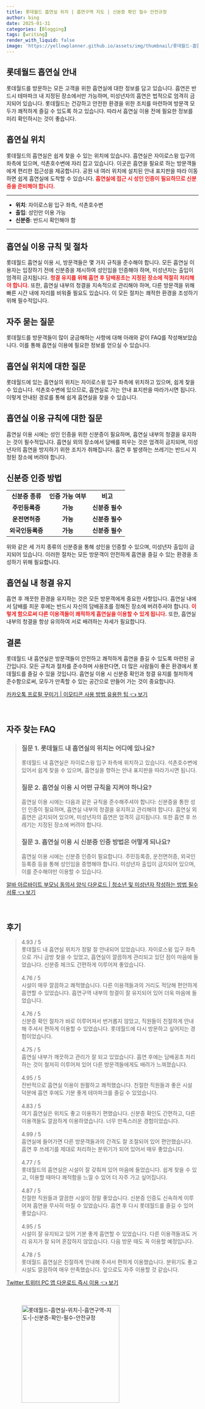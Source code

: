 ```yaml
---
title: 롯데월드 흡연실 위치 | 흡연구역 지도 | 신분증 확인 필수 안전규정
author: bing
date: 2025-01-31
categories: [Blogging]
tags: [writing]
render_with_liquid: false
image: 'https://yellowplanner.github.io/assets/img/thumbnail/롯데월드-흡연실-위치-|-흡연구역-지도-|-신분증-확인-필수-안전규정.webp'
---
```



<h2 id='롯데월드_흡연실_안내'>롯데월드 흡연실 안내</h2>

<p>롯데월드를 방문하는 모든 고객을 위한 흡연실에 대한 정보를 담고 있습니다. 흡연은 반드시 테마파크 내 지정된 장소에서만 가능하며, 미성년자의 흡연은 법적으로 엄격히 금지되어 있습니다. 롯데월드는 건강하고 안전한 환경을 위한 조치를 마련하여 방문객 모두가 쾌적하게 즐길 수 있도록 하고 있습니다. 따라서 흡연실 이용 전에 필요한 정보를 미리 확인하시는 것이 좋습니다.</p>

<h2 id='흡연실_위치'>흡연실 위치</h2>

<p>롯데월드의 흡연실은 쉽게 찾을 수 있는 위치에 있습니다. 흡연실은 자이로스윙 입구의 좌측에 있으며, 석촌호수변에 자리 잡고 있습니다. 이곳은 흡연을 필요로 하는 방문객들에게 편리한 접근성을 제공합니다. 공원 내 여러 위치에 설치된 안내 표지판을 따라 이동하면 쉽게 흡연실에 도착할 수 있습니다. <b><span style="color: #ee2323;">흡연실에 접근 시 성인 인증이 필요하므로 신분증을 준비해야 합니다.</span></b></p>

<hr />

<ul>
    <li><b>위치</b>: 자이로스윙 입구 좌측, 석촌호수변</li>
    <li><b>출입</b>: 성인만 이용 가능</li>
    <li><b>신분증</b>: 반드시 확인해야 함</li>
</ul>

<hr />

<h2 id='이용_규칙_및_절차'>흡연실 이용 규칙 및 절차</h2>

<p>롯데월드 흡연실 이용 시, 방문객들은 몇 가지 규칙을 준수해야 합니다. 모든 흡연실 이용자는 입장하기 전에 신분증을 제시하여 성인임을 인증해야 하며, 미성년자는 출입이 엄격히 금지됩니다. <b><span style="color: #ee2323;">청결 유지를 위해 흡연 후 담배꽁초는 지정된 장소에 적절히 처리해야 합니다.</span></b> 또한, 흡연실 내부의 청결을 지속적으로 관리해야 하며, 다른 방문객을 위해 빠른 시간 내에 자리를 비워줄 필요도 있습니다. 이 모든 절차는 쾌적한 환경을 조성하기 위해 필수적입니다.</p>

<h2 id='자주묻는질문'>자주 묻는 질문</h2>

<p>롯데월드를 방문객들이 많이 궁금해하는 사항에 대해 아래와 같이 FAQ를 작성해보았습니다. 이를 통해 흡연실 이용에 필요한 정보를 얻으실 수 있습니다.</p>

<h2 id='흡연실_위치_FAQ'>흡연실 위치에 대한 질문</h2>

<p>롯데월드에 있는 흡연실의 위치는 자이로스윙 입구 좌측에 위치하고 있으며, 쉽게 찾을 수 있습니다. 석촌호수변에 있으므로, 흡연실로 가는 안내 표지판을 따라가시면 됩니다. 이렇게 안내된 경로를 통해 쉽게 흡연실을 찾을 수 있습니다.</p>

<h2 id='흡연실_규칙_FAQ'>흡연실 이용 규칙에 대한 질문</h2>

<p>흡연실 이용 시에는 성인 인증을 위한 신분증이 필요하며, 흡연실 내부의 청결을 유지하는 것이 필수적입니다. 흡연실 외의 장소에서 담배를 피우는 것은 엄격히 금지되며, 미성년자의 흡연을 방지하기 위한 조치가 취해집니다. 흡연 후 발생하는 쓰레기는 반드시 지정된 장소에 버려야 합니다.</p>

<h2 id='신분증_인증_방법'>신분증 인증 방법</h2>

<table>
    <tr>
        <td style="text-align: center; height: 17px;"><b>신분증 종류</b></td>
        <td style="text-align: center; height: 17px;"><b>인증 가능 여부</b></td>
        <td style="text-align: center; height: 17px;"><b>비고</b></td>
    </tr>
    <tr>
        <td style="text-align: center; height: 17px;"><b>주민등록증</b></td>
        <td style="text-align: center; height: 17px;"><b>가능</b></td>
        <td style="text-align: center; height: 17px;"><b>신분증 필수</b></td>
    </tr>
    <tr>
        <td style="text-align: center; height: 17px;"><b>운전면허증</b></td>
        <td style="text-align: center; height: 17px;"><b>가능</b></td>
        <td style="text-align: center; height: 17px;"><b>신분증 필수</b></td>
    </tr>
    <tr>
        <td style="text-align: center; height: 17px;"><b>외국인등록증</b></td>
        <td style="text-align: center; height: 17px;"><b>가능</b></td>
        <td style="text-align: center; height: 17px;"><b>신분증 필수</b></td>
    </tr>
</table>

<p>위와 같은 세 가지 종류의 신분증을 통해 성인을 인증할 수 있으며, 미성년자 출입이 금지되어 있습니다. 이러한 절차는 모든 방문객이 안전하게 흡연을 즐길 수 있는 환경을 조성하기 위해 필요합니다.</p>

<h2 id='흡연실_청결_Maintain'>흡연실 내 청결 유지</h2>

<p>흡연 후 깨끗한 환경을 유지하는 것은 모든 방문객에게 중요한 사항입니다. 흡연실 내에서 담배를 피운 후에는 반드시 자신의 담배꽁초를 정해진 장소에 버려주셔야 합니다. <b><span style="color: #ee2323;">이렇게 함으로써 다른 이용객들이 쾌적하게 흡연실을 이용할 수 있게 됩니다.</span></b> 또한, 흡연실 내부의 청결을 항상 유의하여 서로 배려하는 자세가 필요합니다.</p>

<h2 id='결론'>결론</h2>

<p>롯데월드 내 흡연실은 방문객들이 안전하고 쾌적하게 흡연을 즐길 수 있도록 마련된 공간입니다. 모든 규칙과 절차를 준수하며 사용한다면, 더 많은 사람들이 좋은 환경에서 롯데월드를 즐길 수 있을 것입니다. 흡연실 이용 시 신분증 확인과 청결 유지를 철저하게 준수함으로써, 모두가 만족할 수 있는 공간으로 만들어 가는 것이 중요합니다.</p>


<p><a class="click-button" title="카카오톡 프로필 꾸미기 | 이모티콘 사용 방법 유용한 팁" href="https://yellowplanner.github.io/posts/%EC%B9%B4%EC%B9%B4%EC%98%A4%ED%86%A1-%ED%94%84%EB%A1%9C%ED%95%84-%EA%BE%B8%EB%AF%B8%EA%B8%B0-%EC%9D%B4%EB%AA%A8%ED%8B%B0%EC%BD%98-%EC%82%AC%EC%9A%A9-%EB%B0%A9%EB%B2%95-%EC%9C%A0%EC%9A%A9%ED%95%9C-%ED%8C%81/" rel="dofollow">카카오톡 프로필 꾸미기 | 이모티콘 사용 방법 유용한 팁 👈 보기</a></p><br>
<h2 id='자주_찾는_FAQ'>자주 찾는 FAQ</h2>
<div itemscope="" itemtype="https://schema.org/FAQPage"> 
<blockquote> 
<div itemscope="" itemprop="mainEntity" itemtype="https://schema.org/Question"> 
<h3 itemprop="name">질문 1. 롯데월드 내 흡연실의 위치는 어디에 있나요?</h3> 
<div itemscope="" itemprop="acceptedAnswer" itemtype="https://schema.org/Answer"> 
<span itemprop="text"> 
<p>롯데월드 내 흡연실은 자이로스윙 입구 좌측에 위치하고 있습니다. 석촌호수변에 있어서 쉽게 찾을 수 있으며, 흡연실을 향하는 안내 표지판을 따라가시면 됩니다.</p> 
</span> 
</div> 
</div> 

<div itemscope="" itemprop="mainEntity" itemtype="https://schema.org/Question"> 
<h3 itemprop="name">질문 2. 흡연실 이용 시 어떤 규칙을 지켜야 하나요?</h3> 
<div itemscope="" itemprop="acceptedAnswer" itemtype="https://schema.org/Answer"> 
<span itemprop="text"> 
<p>흡연실 이용 시에는 다음과 같은 규칙을 준수해주셔야 합니다: 신분증을 통한 성인 인증이 필요하며, 흡연실 내부의 청결을 유지하고 관리해야 합니다. 흡연실 외 흡연은 금지되어 있으며, 미성년자의 흡연은 엄격히 금지됩니다. 또한 흡연 후 쓰레기는 지정된 장소에 버려야 합니다.</p> 
</span> 
</div> 
</div>

<div itemscope="" itemprop="mainEntity" itemtype="https://schema.org/Question"> 
<h3 itemprop="name">질문 3. 흡연실 이용 시 신분증 인증 방법은 어떻게 되나요?</h3> 
<div itemscope="" itemprop="acceptedAnswer" itemtype="https://schema.org/Answer"> 
<span itemprop="text"> 
<p>흡연실 이용 시에는 신분증 인증이 필요합니다. 주민등록증, 운전면허증, 외국인등록증 등을 통해 성인임을 증명해야 합니다. 미성년자 출입이 금지되어 있으며, 이를 준수해야만 이용할 수 있습니다.</p> 
</span> 
</div> 
</div> 
</blockquote> 
</div>
<p><a class="click-button" title="알바 아르바이트 부모님 동의서 양식 다운로드 | 청소년 및 미성년자 작성하는 방법 필수서류" href="https://yellowplanner.github.io/posts/%EC%95%8C%EB%B0%94-%EC%95%84%EB%A5%B4%EB%B0%94%EC%9D%B4%ED%8A%B8-%EB%B6%80%EB%AA%A8%EB%8B%98-%EB%8F%99%EC%9D%98%EC%84%9C-%EC%96%91%EC%8B%9D-%EB%8B%A4%EC%9A%B4%EB%A1%9C%EB%93%9C-%EC%B2%AD%EC%86%8C%EB%85%84-%EB%B0%8F-%EB%AF%B8%EC%84%B1%EB%85%84%EC%9E%90-%EC%9E%91%EC%84%B1%ED%95%98%EB%8A%94-%EB%B0%A9%EB%B2%95-%ED%95%84%EC%88%98%EC%84%9C%EB%A5%98/" rel="dofollow">알바 아르바이트 부모님 동의서 양식 다운로드 | 청소년 및 미성년자 작성하는 방법 필수서류 👈 보기</a></p><br>
<h2 id='후기'>후기</h2>
<div itemscope itemtype="https://schema.org/Product">
  <blockquote>
  <div itemprop="review" itemscope itemtype="https://schema.org/Review">
      <div itemprop="reviewRating" itemscope itemtype="https://schema.org/Rating"> <span itemprop="ratingValue">4.93</span> / <span itemprop="bestRating">5</span> </div>
      <span itemprop="reviewBody">롯데월드 내 흡연실 위치가 정말 잘 안내되어 있었습니다. 자이로스윙 입구 좌측으로 가니 금방 찾을 수 있었고, 흡연실이 깔끔하게 관리되고 있던 점이 마음에 들었습니다. 신분증 체크도 간편하게 이루어져 좋았습니다.</span>
  </div>
  <br>
  <div itemprop="review" itemscope itemtype="https://schema.org/Review">
      <div itemprop="reviewRating" itemscope itemtype="https://schema.org/Rating"> <span itemprop="ratingValue">4.76</span> / <span itemprop="bestRating">5</span> </div>
      <span itemprop="reviewBody">시설이 매우 깔끔하고 쾌적했습니다. 다른 이용객들과의 거리도 적당해 편안하게 흡연할 수 있었습니다. 흡연구역 내부의 청결이 잘 유지되어 있어 더욱 마음에 들었습니다.</span>
  </div>
  <br>
  <div itemprop="review" itemscope itemtype="https://schema.org/Review">
      <div itemprop="reviewRating" itemscope itemtype="https://schema.org/Rating"> <span itemprop="ratingValue">4.76</span> / <span itemprop="bestRating">5</span> </div>
      <span itemprop="reviewBody">신분증 확인 절차가 바로 이루어져서 번거롭지 않았고, 직원들이 친절하게 안내해 주셔서 편하게 이용할 수 있었습니다. 롯데월드에 다시 방문하고 싶어지는 경험이었습니다.</span>
  </div>
  <br>
  <div itemprop="review" itemscope itemtype="https://schema.org/Review">
      <div itemprop="reviewRating" itemscope itemtype="https://schema.org/Rating"> <span itemprop="ratingValue">4.75</span> / <span itemprop="bestRating">5</span> </div>
      <span itemprop="reviewBody">흡연실 내부가 깨끗하고 관리가 잘 되고 있었습니다. 흡연 후에는 담배꽁초 처리하는 것이 철저히 이루어져 있어 다른 방문객들에게도 배려가 느껴졌습니다.</span>
  </div>
  <br>
  <div itemprop="review" itemscope itemtype="https://schema.org/Review">
      <div itemprop="reviewRating" itemscope itemtype="https://schema.org/Rating"> <span itemprop="ratingValue">4.95</span> / <span itemprop="bestRating">5</span> </div>
      <span itemprop="reviewBody">전반적으로 흡연실 이용이 원활하고 쾌적했습니다. 친절한 직원들과 좋은 시설 덕분에 흡연 후에도 기분 좋게 테마파크를 즐길 수 있었습니다.</span>
  </div>
  <br>
  <div itemprop="review" itemscope itemtype="https://schema.org/Review">
      <div itemprop="reviewRating" itemscope itemtype="https://schema.org/Rating"> <span itemprop="ratingValue">4.83</span> / <span itemprop="bestRating">5</span> </div>
      <span itemprop="reviewBody">여기 흡연실은 위치도 좋고 이용하기 편했습니다. 신분증 확인도 간편하고, 다른 이용객들도 깔끔하게 이용하였습니다. 너무 만족스러운 경험이었습니다.</span>
  </div>
  <br>
  <div itemprop="review" itemscope itemtype="https://schema.org/Review">
      <div itemprop="reviewRating" itemscope itemtype="https://schema.org/Rating"> <span itemprop="ratingValue">4.99</span> / <span itemprop="bestRating">5</span> </div>
      <span itemprop="reviewBody">흡연실에 들어가면 다른 방문객들과의 간격도 잘 조절되어 있어 편안했습니다. 흡연 후 쓰레기를 제대로 처리하는 분위기가 되어 있어서 매우 좋았습니다.</span>
  </div>
  <br>
  <div itemprop="review" itemscope itemtype="https://schema.org/Review">
      <div itemprop="reviewRating" itemscope itemtype="https://schema.org/Rating"> <span itemprop="ratingValue">4.77</span> / <span itemprop="bestRating">5</span> </div>
      <span itemprop="reviewBody">롯데월드의 흡연실은 시설이 잘 갖춰져 있어 마음에 들었습니다. 쉽게 찾을 수 있고, 이용할 때마다 쾌적함을 느낄 수 있어 더 자주 가고 싶어집니다.</span>
  </div>
  <br>
  <div itemprop="review" itemscope itemtype="https://schema.org/Review">
      <div itemprop="reviewRating" itemscope itemtype="https://schema.org/Rating"> <span itemprop="ratingValue">4.87</span> / <span itemprop="bestRating">5</span> </div>
      <span itemprop="reviewBody">친절한 직원들과 깔끔한 시설이 정말 좋았습니다. 신분증 인증도 신속하게 이루어져 흡연을 무사히 마칠 수 있었습니다. 흡연 후 다시 롯데월드를 즐길 수 있어 좋았습니다.</span>
  </div>
  <br>
  <div itemprop="review" itemscope itemtype="https://schema.org/Review">
      <div itemprop="reviewRating" itemscope itemtype="https://schema.org/Rating"> <span itemprop="ratingValue">4.95</span> / <span itemprop="bestRating">5</span> </div>
      <span itemprop="reviewBody">시설이 잘 유지되고 있어 기분 좋게 흡연할 수 있었습니다. 다른 이용객들과도 거리 유지가 잘 되어 혼잡하지 않았습니다. 다음 방문 때도 꼭 이용할 예정입니다.</span>
  </div>
  <br>
  <div itemprop="review" itemscope itemtype="https://schema.org/Review">
      <div itemprop="reviewRating" itemscope itemtype="https://schema.org/Rating"> <span itemprop="ratingValue">4.78</span> / <span itemprop="bestRating">5</span> </div>
      <span itemprop="reviewBody">롯데월드 흡연실은 친절하게 안내해 주셔서 편하게 이용했습니다. 분위기도 좋고 시설도 깔끔하여 매우 만족했습니다. 앞으로도 자주 이용할 것 같습니다.</span>
  </div>
  </blockquote>
</div>
<p><a class="click-button" title="Twitter 트위터 PC 앱 다운로드 즉시 이용" href="https://yellowplanner.github.io/posts/Twitter-%ED%8A%B8%EC%9C%84%ED%84%B0-PC-%EC%95%B1-%EB%8B%A4%EC%9A%B4%EB%A1%9C%EB%93%9C-%EC%A6%89%EC%8B%9C-%EC%9D%B4%EC%9A%A9/" rel="dofollow">Twitter 트위터 PC 앱 다운로드 즉시 이용 👈 보기</a></p><br>
<figure class="image"><img src="https://yellowplanner.github.io/assets/img/thumbnail/롯데월드-흡연실-위치-|-흡연구역-지도-|-신분증-확인-필수-안전규정.webp" alt="롯데월드-흡연실-위치-|-흡연구역-지도-|-신분증-확인-필수-안전규정" width="256" height="256"></figure>
